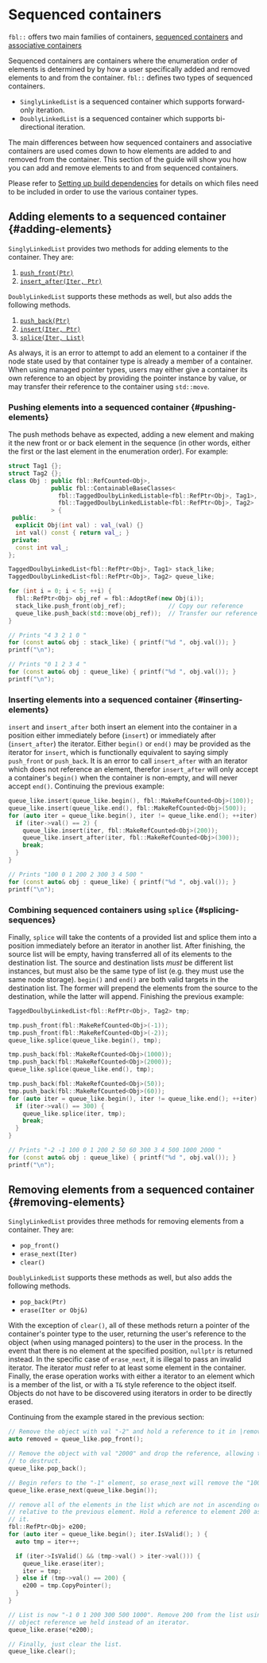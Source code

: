 # Sequenced containers

`fbl::` offers two main families of containers, [sequenced containers](sequenced_containers.md)
and [associative containers](associative_containers.md)

Sequenced containers are containers where the enumeration order of elements is
determined by by how a user specifically added and removed elements to and from
the container. `fbl::` defines two types of sequenced containers.

* `SinglyLinkedList` is a sequenced container which supports forward-only
  iteration.
* `DoublyLinkedList` is a sequenced container which supports bi-directional
  iteration.

The main differences between how sequenced containers and associative containers
are used comes down to how elements are added to and removed from the container.
This section of the guide will show you how you can add and remove elements to
and from sequenced containers.

Please refer to [Setting up build
dependencies](getting_started.md#build-dependencies) for details on which files
need to be included in order to use the various container types.

## Adding elements to a sequenced container {#adding-elements}

`SinglyLinkedList` provides two methods for adding elements to the container.
They are:

1. [`push_front(Ptr)`](#pushing-elements)
2. [`insert_after(Iter, Ptr)`](#inserting-elements)

`DoublyLinkedList` supports these methods as well, but also adds the following
methods.

1. [`push_back(Ptr)`](#pushing-elements)
2. [`insert(Iter, Ptr)`](#inserting-elements)
3. [`splice(Iter, List)`](#splicing-sequences)

As always, it is an error to attempt to add an element to a container if the
node state used by that container type is already a member of a container.
When using managed pointer types, users may either give a container its own
reference to an object by providing the pointer instance by value, or may
transfer their reference to the container using `std::move`.

### Pushing elements into a sequenced container {#pushing-elements}

The push methods behave as expected, adding a new element and making it the new
front or or back element in the sequence (in other words, either the first or
the last element in the enumeration order). For example:

```cpp
struct Tag1 {};
struct Tag2 {};
class Obj : public fbl::RefCounted<Obj>,
            public fbl::ContainableBaseClasses<
              fbl::TaggedDoulbyLinkedListable<fbl::RefPtr<Obj>, Tag1>,
              fbl::TaggedDoulbyLinkedListable<fbl::RefPtr<Obj>, Tag2>
            > {
 public:
  explicit Obj(int val) : val_(val) {}
  int val() const { return val_; }
 private:
  const int val_;
};

TaggedDoulbyLinkedList<fbl::RefPtr<Obj>, Tag1> stack_like;
TaggedDoulbyLinkedList<fbl::RefPtr<Obj>, Tag2> queue_like;

for (int i = 0; i < 5; ++i) {
  fbl::RefPtr<Obj> obj_ref = fbl::AdoptRef(new Obj(i));
  stack_like.push_front(obj_ref);            // Copy our reference
  queue_like.push_back(std::move(obj_ref));  // Transfer our reference
}

// Prints "4 3 2 1 0 "
for (const auto& obj : stack_like) { printf("%d ", obj.val()); }
printf("\n");

// Prints "0 1 2 3 4 "
for (const auto& obj : queue_like) { printf("%d ", obj.val()); }
printf("\n");
```

### Inserting elements into a sequenced container {#inserting-elements}

`insert` and `insert_after` both insert an element into the container in a
position either immediately before (`insert`) or immediately after
(`insert_after`) the iterator. Either `begin()` or `end()` may be provided as
the iterator for `insert`, which is functionally equivalent to saying simply
`push_front` or `push_back`. It is an error to call `insert_after` with an
iterator which does not reference an element, therefor `insert_after` will only
accept a container's `begin()` when the container is non-empty, and will never
accept `end()`. Continuing the previous example:

```cpp
queue_like.insert(queue_like.begin(), fbl::MakeRefCounted<Obj>(100));
queue_like.insert(queue_like.end(), fbl::MakeRefCounted<Obj>(500));
for (auto iter = queue_like.begin(), iter != queue_like.end(); ++iter) {
  if (iter->val() == 2) {
    queue_like.insert(iter, fbl::MakeRefCounted<Obj>(200));
    queue_like.insert_after(iter, fbl::MakeRefCounted<Obj>(300));
    break;
  }
}

// Prints "100 0 1 200 2 300 3 4 500 "
for (const auto& obj : queue_like) { printf("%d ", obj.val()); }
printf("\n");
```

### Combining sequenced containers using `splice` {#splicing-sequences}

Finally, `splice` will take the contents of a provided list and splice them into
a position immediately before an iterator in another list. After finishing, the
source list will be empty, having transferred all of its elements to the
destination list. The source and destination lists *must* be different list
instances, but must also be the same type of list (e.g. they must use the same
node storage). `begin()` and `end()` are both valid targets in the destination
list. The former will prepend the elements from the source to the destination,
while the latter will append. Finishing the previous example:

```cpp
TaggedDoulbyLinkedList<fbl::RefPtr<Obj>, Tag2> tmp;

tmp.push_front(fbl::MakeRefCounted<Obj>(-1));
tmp.push_front(fbl::MakeRefCounted<Obj>(-2));
queue_like.splice(queue_like.begin(), tmp);

tmp.push_back(fbl::MakeRefCounted<Obj>(1000));
tmp.push_back(fbl::MakeRefCounted<Obj>(2000));
queue_like.splice(queue_like.end(), tmp);

tmp.push_back(fbl::MakeRefCounted<Obj>(50));
tmp.push_back(fbl::MakeRefCounted<Obj>(60));
for (auto iter = queue_like.begin(), iter != queue_like.end(); ++iter) {
  if (iter->val() == 300) {
    queue_like.splice(iter, tmp);
    break;
  }
}

// Prints "-2 -1 100 0 1 200 2 50 60 300 3 4 500 1000 2000 "
for (const auto& obj : queue_like) { printf("%d ", obj.val()); }
printf("\n");
```

## Removing elements from a sequenced container {#removing-elements}

`SinglyLinkedList` provides three methods for removing elements from a container.
They are:

* `pop_front()`
* `erase_next(Iter)`
* `clear()`

`DoublyLinkedList` supports these methods as well, but also adds the following
methods.

* `pop_back(Ptr)`
* `erase(Iter or Obj&)`

With the exception of `clear()`, all of these methods return a pointer of the
container's pointer type to the user, returning the user's reference to the
object (when using managed pointers) to the user in the process. In the event
that there is no element at the specified position, `nullptr` is returned
instead. In the specific case of `erase_next`, it is illegal to pass an invalid
iterator. The iterator *must* refer to at least some element in the container.
Finally, the erase operation works with either a iterator to an element which is
a member of the list, or with a `T&` style reference to the object itself.
Objects do not have to be discovered using iterators in order to be directly
erased.

Continuing from the example stared in the previous section:

```cpp
// Remove the object with val "-2" and hold a reference to it in |removed|.
auto removed = queue_like.pop_front();

// Remove the object with val "2000" and drop the reference, allowing the object
// to destruct.
queue_like.pop_back();

// Begin refers to the "-1" element, so erase_next will remove the "100" element
queue_like.erase_next(queue_like.begin());

// remove all of the elements in the list which are not in ascending order,
// relative to the previous element. Hold a reference to element 200 as we pass
// it.
fbl::RefPtr<Obj> e200;
for (auto iter = queue_like.begin(); iter.IsValid(); ) {
  auto tmp = iter++;

  if (iter->IsValid() && (tmp->val() > iter->val())) {
    queue_like.erase(iter);
    iter = tmp;
  } else if (tmp->val() == 200) {
    e200 = tmp.CopyPointer();
  }
}

// List is now "-1 0 1 200 300 500 1000". Remove 200 from the list using the
// object reference we held instead of an iterator.
queue_like.erase(*e200);

// Finally, just clear the list.
queue_like.clear();
```
